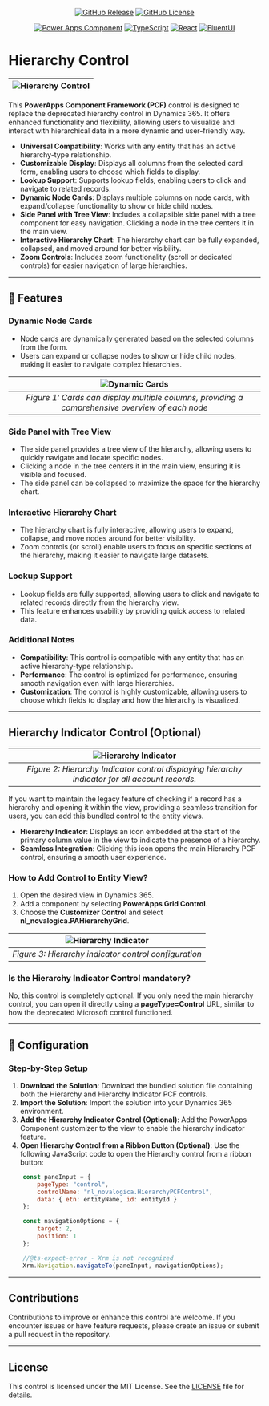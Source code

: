 <div align="center">
 
[![GitHub Release](https://img.shields.io/github/v/release/novalogica/pcf-hierarchy-control)](https://github.com/novalogica/pcf-hierarchy-control/releases)
[![GitHub License](https://img.shields.io/github/license/novalogica/pcf-hierarchy-control)](https://github.com/novalogica/pcf-hierarchy-control/blob/main/LICENSE)
 
 
[![Power Apps Component](https://img.shields.io/badge/Power_Apps-purple)](#)
[![TypeScript](https://img.shields.io/badge/TypeScript-3178C6?logo=typescript&logoColor=fff)](#)
[![React](https://img.shields.io/badge/React-%2320232a.svg?logo=react&logoColor=%2361DAFB)](#)
[![FluentUI](https://img.shields.io/badge/fluent_ui-black)](#)
 
</div>

# Hierarchy Control

| ![Hierarchy Control](https://github.com/novalogica/pcf-hierarchy-control/blob/main/screenshots/pcf-hierarchy-control.jpg?raw=true) |
|:--:|

This **PowerApps Component Framework (PCF)** control is designed to replace the deprecated hierarchy control in Dynamics 365. It offers enhanced functionality and flexibility, allowing users to visualize and interact with hierarchical data in a more dynamic and user-friendly way. 

- **Universal Compatibility**: Works with any entity that has an active hierarchy-type relationship.
- **Customizable Display**: Displays all columns from the selected card form, enabling users to choose which fields to display.
- **Lookup Support**: Supports lookup fields, enabling users to click and navigate to related records.
- **Dynamic Node Cards**: Displays multiple columns on node cards, with expand/collapse functionality to show or hide child nodes.
- **Side Panel with Tree View**: Includes a collapsible side panel with a tree component for easy navigation. Clicking a node in the tree centers it in the main view.
- **Interactive Hierarchy Chart**: The hierarchy chart can be fully expanded, collapsed, and moved around for better visibility.
- **Zoom Controls**: Includes zoom functionality (scroll or dedicated controls) for easier navigation of large hierarchies.

---

## 📌 Features

### **Dynamic Node Cards**
- Node cards are dynamically generated based on the selected columns from the form.
- Users can expand or collapse nodes to show or hide child nodes, making it easier to navigate complex hierarchies.

| ![Dynamic Cards](https://github.com/novalogica/pcf-hierarchy-control/blob/main/screenshots/pcf-hierarchy-card.jpg?raw=true) |
|:--:|
| *Figure 1: Cards can display multiple columns, providing a comprehensive overview of each node* |


### **Side Panel with Tree View**
- The side panel provides a tree view of the hierarchy, allowing users to quickly navigate and locate specific nodes.
- Clicking a node in the tree centers it in the main view, ensuring it is visible and focused.
- The side panel can be collapsed to maximize the space for the hierarchy chart.

### **Interactive Hierarchy Chart**
- The hierarchy chart is fully interactive, allowing users to expand, collapse, and move nodes around for better visibility.
- Zoom controls (or scroll) enable users to focus on specific sections of the hierarchy, making it easier to navigate large datasets.

### **Lookup Support**
- Lookup fields are fully supported, allowing users to click and navigate to related records directly from the hierarchy view.
- This feature enhances usability by providing quick access to related data.

### **Additional Notes**
- **Compatibility**: This control is compatible with any entity that has an active hierarchy-type relationship.
- **Performance**: The control is optimized for performance, ensuring smooth navigation even with large hierarchies.
- **Customization**: The control is highly customizable, allowing users to choose which fields to display and how the hierarchy is visualized.

---

## Hierarchy Indicator Control (Optional)

| ![Hierarchy Indicator](https://github.com/novalogica/pcf-hierarchy-control/blob/main/screenshots/pa-hierarchy-grid-control.png?raw=true) |
|:--:|
| *Figure 2: Hierarchy Indicator control displaying hierarchy indicator for all account records.* |

If you want to maintain the legacy feature of checking if a record has a hierarchy and opening it within the view, providing a seamless transition for users, you can add this bundled control to the entity views.

- **Hierarchy Indicator**: Displays an icon embedded at the start of the primary column value in the view to indicate the presence of a hierarchy.
- **Seamless Integration**: Clicking this icon opens the main Hierarchy PCF control, ensuring a smooth user experience.

### How to Add Control to Entity View?
1. Open the desired view in Dynamics 365.
2. Add a component by selecting **PowerApps Grid Control**.
3. Choose the **Customizer Control** and select **nl_novalogica.PAHierarchyGrid**.

| ![Hierarchy Indicator](https://github.com/novalogica/pcf-hierarchy-control/blob/main/screenshots/pcf-hierarchy-grid-configuration.png?raw=true) |
|:--:|
| *Figure 3: Hierarchy indicator control configuration* |

### Is the Hierarchy Indicator Control mandatory?
No, this control is completely optional. If you only need the main hierarchy control, you can open it directly using a **pageType=Control** URL, similar to how the deprecated Microsoft control functioned.

---

## 🚀 Configuration

### **Step-by-Step Setup**
1. **Download the Solution**: Download the bundled solution file containing both the Hierarchy and Hierarchy Indicator PCF controls.
2. **Import the Solution**: Import the solution into your Dynamics 365 environment.
4. **Add the Hierarchy Indicator Control (Optional)**: Add the PowerApps Component customizer to the view to enable the hierarchy indicator feature.
5. **Open Hierarchy Control from a Ribbon Button (Optional)**: Use the following JavaScript code to open the Hierarchy control from a ribbon button:

```javascript
    const paneInput = {
        pageType: "control",
        controlName: "nl_novalogica.HierarchyPCFControl",
        data: { etn: entityName, id: entityId }
    };

    const navigationOptions = {
        target: 2,
        position: 1
    };

    //@ts-expect-error - Xrm is not recognized
    Xrm.Navigation.navigateTo(paneInput, navigationOptions);
```

---


## Contributions
Contributions to improve or enhance this control are welcome. If you encounter issues or have feature requests, please create an issue or submit a pull request in the repository.

---

## License
This control is licensed under the MIT License. See the [LICENSE](https://github.com/novalogica/pcf-hierarchy-control/blob/main/LICENSE) file for details.
